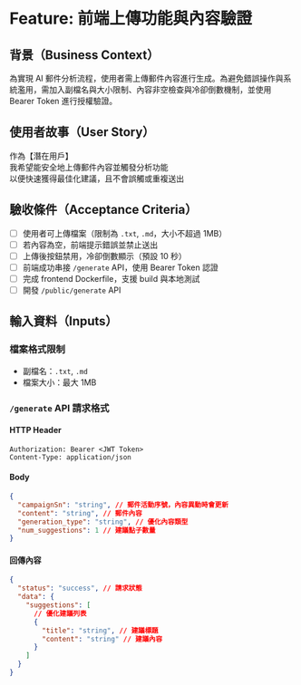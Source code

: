 # Feature: 前端上傳功能與內容驗證

## 背景（Business Context）

為實現 AI 郵件分析流程，使用者需上傳郵件內容進行生成。為避免錯誤操作與系統濫用，需加入副檔名與大小限制、內容非空檢查與冷卻倒數機制，並使用 Bearer Token 進行授權驗證。

## 使用者故事（User Story）

作為【潛在用戶】  
我希望能安全地上傳郵件內容並觸發分析功能  
以便快速獲得最佳化建議，且不會誤觸或重複送出

## 驗收條件（Acceptance Criteria）

- [ ] 使用者可上傳檔案（限制為 `.txt`, `.md`，大小不超過 1MB）
- [ ] 若內容為空，前端提示錯誤並禁止送出
- [ ] 上傳後按鈕禁用，冷卻倒數顯示（預設 10 秒）
- [ ] 前端成功串接 `/generate` API，使用 Bearer Token 認證
- [ ] 完成 frontend Dockerfile，支援 build 與本地測試
- [ ] 開發 `/public/generate` API

## 輸入資料（Inputs）

### 檔案格式限制

- 副檔名：`.txt`, `.md`
- 檔案大小：最大 1MB

### `/generate` API 請求格式

#### HTTP Header

```
Authorization: Bearer <JWT Token>
Content-Type: application/json
```

#### Body

```json
{
  "campaignSn": "string", // 郵件活動序號，內容異動時會更新
  "content": "string", // 郵件內容
  "generation_type": "string", // 優化內容類型
  "num_suggestions": 1 // 建議點子數量
}
```

#### 回傳內容

```json
{
  "status": "success", // 請求狀態
  "data": {
    "suggestions": [
      // 優化建議列表
      {
        "title": "string", // 建議標題
        "content": "string" // 建議內容
      }
    ]
  }
}
```
